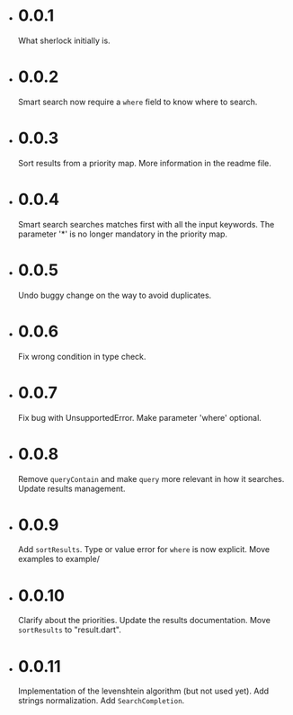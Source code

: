 - # 0.0.1
  What sherlock initially is.
- # 0.0.2
  Smart search now require a `where` field to know where to search.
- # 0.0.3
  Sort results from a priority map. More information in the readme file.
- # 0.0.4
  Smart search searches matches first with all the input keywords. The parameter '*' is no longer mandatory in the priority map.
- # 0.0.5
  Undo buggy change on the way to avoid duplicates. 
- # 0.0.6
  Fix wrong condition in type check.
- # 0.0.7
  Fix bug with UnsupportedError. Make parameter 'where' optional.
- # 0.0.8
  Remove `queryContain` and make `query` more relevant in how it searches. Update results management.
- # 0.0.9
  Add `sortResults`. Type or value error for `where` is now explicit. Move examples to example/
- # 0.0.10
  Clarify about the priorities. Update the results documentation. Move `sortResults` to "result.dart".
- # 0.0.11
  Implementation of the levenshtein algorithm (but not used yet). Add strings normalization. Add `SearchCompletion`.

